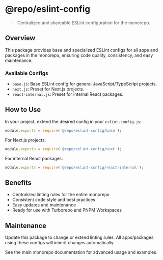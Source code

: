 # @repo/eslint-config

> Centralized and shareable ESLint configuration for the monorepo.

## Overview

This package provides base and specialized ESLint configs for all apps and packages in the monorepo, ensuring code quality, consistency, and easy maintenance.

### Available Configs

- `base.js`: Base ESLint config for general JavaScript/TypeScript projects.
- `next.js`: Preset for Next.js projects.
- `react-internal.js`: Preset for internal React packages.

## How to Use

In your project, extend the desired config in your `eslint.config.js`:

```js
module.exports = require('@repo/eslint-config/base');
```

For Next.js projects:

```js
module.exports = require('@repo/eslint-config/next');
```

For internal React packages:

```js
module.exports = require('@repo/eslint-config/react-internal');
```

## Benefits

- Centralized linting rules for the entire monorepo
- Consistent code style and best practices
- Easy updates and maintenance
- Ready for use with Turborepo and PNPM Workspaces

## Maintenance

Update this package to change or extend linting rules. All apps/packages using these configs will inherit changes automatically.

See the main monorepo documentation for advanced usage and examples.
